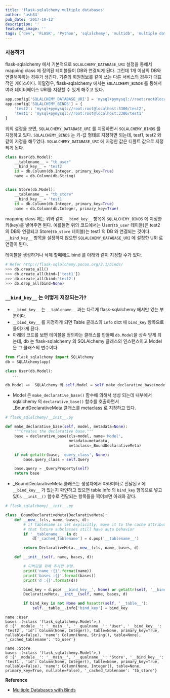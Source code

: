 ```yaml
---
title: 'flask-sqlalchemy multiple databases'
author: 'ash84'
pub_date: '2017-10-12'
description: ''
featured_image: ''
tags: ['dev', 'FLASK', 'Python', 'sqlalchemy', 'multidb', 'multiple database']
---
```


### **사용하기**

flask-sqlalchemy 에서 기본적으로 `SQLALCHEMY_DATABASE_URI` 설정을 통해서 mapping class 에 정의된 테이블들이 DB와 연결되게 된다. 그런데 1개 이상의 DB와 연결해야하는 경우가 생긴다. 기존의 회원정보를 같이 쓰는 다른 서비스의 경우가 대표적인 케이스이다. 이럴경우, flask-sqlalchemy 에서는 `SQLALCHEMY_BINDS` 를 통해서 여러 데이터베이스 URI를 지정할 수 있게 해주고 있다. 

```python 
app.config['SQLALCHEMY_DATABASE_URI'] = 'mysql+pymysql://root:root@localhost:3306/test1'
app.config['SQLALCHEMY_BINDS'] = {
    'test2': 'mysql+pymysql://root:root@localhost:3306/test2',
    'test1': 'mysql+pymysql://root:root@localhost:3306/test1'
}
```

위의 설정을 보면, `SQLALCHEMY_DATABASE_URI` 를 지정하면서 `SQLALCHEMY_BINDS` 를 지정하고 있다. `SQLALCHEMY_BINDS` 는 키-값 형태로 지정하면 되는데, test1, test2 와 같이 지정을 해두었다. `SQLALCHEMY_DATABASE_URI` 에 지정한 값은 디폴트 값으로 지정되게 된다. 

```python
class User(db.Model):
    __tablename__ = "tb_user"
    __bind_key__ = 'test2'
    id = db.Column(db.Integer, primary_key=True)
    name = db.Column(db.String)


class Store(db.Model):
    __tablename__ = "tb_store"
    __bind_key__ = 'test1'
    id = db.Column(db.Integer, primary_key=True)
    name = db.Column(db.Integer, primary_key=True)
```

mapping class 에는 위와 같이 `__bind_key__` 항목에 `SQLALCHEMY_BINDS` 에 지정한 키(key)를 넣어주면 된다. 예를들면 위의 코드에서는 User(`tb_user` 테이블)은 test2 의 DB와 연결되고 Store(`tb_store` 테이블)는 test1 의 DB 와 연결되는 것이다. `__bind_key__` 항목을 설정하지 않으면 `SQLALCHEMY_DATABASE_URI` 에 설정한 URI 로 연결이 된다. 

테이블을 생성하거나 삭제 할때에도 bind 를 아래와 같이 지정할 수가 있다. 

```python
# Refer http://flask-sqlalchemy.pocoo.org/2.1/binds/
>>> db.create_all()
>>> db.create_all(bind=['test1'])
>>> db.create_all(bind='test2')
>>> db.drop_all(bind=None)
```

### **`__bind_key__` 는 어떻게 저장되는가?**

- `__bind_key__` 는 `__tablename__` 과는 다르게 flask-sqlalchemy 에서만 있는 부분이다. 
- `__bind_key__` 를 지정하게 되면 Table 클래스의 `info` dict 에 `bind_key` 항목으로 들어가게 된다. 
- 아래의 코드를 보면 테이블을 정의하는 클래스를 만들때 `db.Model`을 상속 받게 되는데, db 는 flask-sqlalchemy 의 SQLAlchemy 클래스의 인스턴스이고 Model 은 그 클래스의 변수이다. 


```python 
from flask_sqlalchemy import SQLAlchemy
db = SQLAlchemy(app)

class User(db.Model):
   ...

db.Model =>  SQLAlchemy 의 self.Model = self.make_declarative_base(model_class, metadata)

```

- Model 은 `make_declarative_base()` 함수에 의해서 생성 되는데 내부에서 sqlalchemy 의 `declarative_base()` 함수를 호출하면서 _BoundDeclarativeMeta 클래스를 metaclass 로 지정하고 있다. 

```python 
# flask_sqlalchemy/__init__.py

def make_declarative_base(self, model, metadata=None):
    """Creates the declarative base."""
    base = declarative_base(cls=model, name='Model',
                            metadata=metadata,
                            metaclass=_BoundDeclarativeMeta)

    if not getattr(base, 'query_class', None):
        base.query_class = self.Query

    base.query = _QueryProperty(self)
    return base
```

- _BoundDeclarativeMeta 클래스는 생성자에서 파라미터로 전달된 `d` 에 `__bind_key__` 가 있는지 확인하고 있으면 table.info 의 `bind_key` 항목으로 넣고 있다. `__init__()` 함수로 전달되는 항목들을 찍어보면 아래와 같다. 


```python 
# flask_sqlalchemy/__init__.py

class _BoundDeclarativeMeta(DeclarativeMeta):
    def __new__(cls, name, bases, d):
        # if tablename is set explicitly, move it to the cache attribute so
        # that future subclasses still have auto behavior
        if '__tablename__' in d:
            d['_cached_tablename'] = d.pop('__tablename__')

        return DeclarativeMeta.__new__(cls, name, bases, d)

    def __init__(self, name, bases, d):

        # 디버깅을 위해 추가한 부분. 
        print('name :{}'.format(name))
        print('bases :{}'.format(bases))
        print('d :{}'.format(d))

        bind_key = d.pop('__bind_key__', None) or getattr(self, '__bind_key__', None)
        DeclarativeMeta.__init__(self, name, bases, d)

        if bind_key is not None and hasattr(self, '__table__'):
            self.__table__.info['bind_key'] = bind_key
```


```
name :User
bases :(<class 'flask_sqlalchemy.Model'>,)
d :{'__module__': '__main__', '__qualname__': 'User', '__bind_key__': 'test2', 'id': Column(None, Integer(), table=None, primary_key=True, nullable=False), 'name': Column(None, String(), table=None), '_cached_tablename': 'tb_user'}

name :Store
bases :(<class 'flask_sqlalchemy.Model'>,)
d :{'__module__': '__main__', '__qualname__': 'Store', '__bind_key__': 'test1', 'id': Column(None, Integer(), table=None, primary_key=True, nullable=False), 'name': Column(None, Integer(), table=None, primary_key=True, nullable=False), '_cached_tablename': 'tb_store'}
``` 

**Reference** 

- [Multiple Databases with Binds](http://flask-sqlalchemy.pocoo.org/2.1/binds/)
